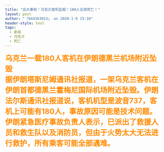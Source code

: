 ```yaml
---
title: "出大事啦！乌克兰客机坠毁！180人全部死亡！"
layout: post
author: "「844363013」 on 2020-1-9 15:10"
header-style: text
tags:
  - 新闻
  - 乌克兰
  - 死亡
---
```


<head></head>
<body>
 <strong><font size="5"><font color="#ff8c00"><font face="&amp;quot">乌克兰一载180人客机在伊朗德黑兰机场附近坠毁</font><br> <font face="&amp;quot">据伊朗塔斯尼姆通讯社报道，一架乌克兰客机在伊朗首都德黑兰霍梅尼国际机场附近坠毁。伊朗法尔斯通讯社报道说，客机机型是波音737，客机上可能有180人，事故原因可能是技术问题。伊朗紧急医疗事故负责人表示，已派出了救援人员和救生队以及消防员，但由于火势太大无法进行救护，所有乘客可能全部遇难。</font></font></font></strong>
 <br>
</body>


